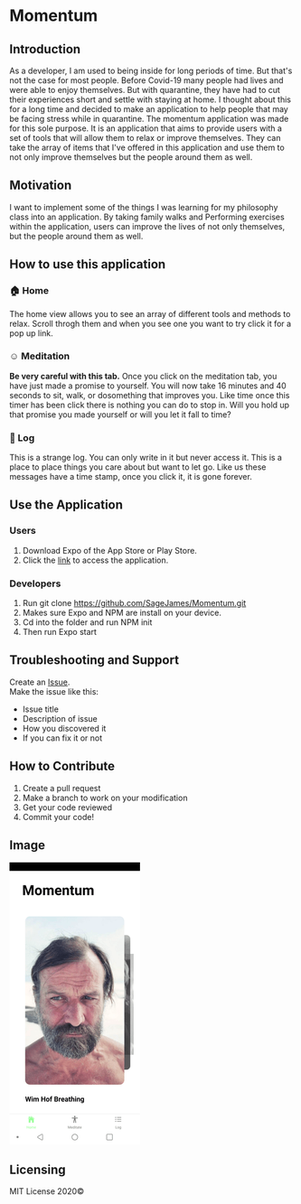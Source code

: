 # Momentum

## Introduction

As a developer, I am used to being inside for long periods of time. But that's not the case for most people. Before Covid-19 many people had lives and were able to enjoy themselves. But with quarantine, they have had to cut their experiences short and settle with staying at home. I thought about this for a long time and decided to make an application to help people that may be facing stress while in quarantine. The momentum application was made for this sole purpose. It is an application that aims to provide users with a set of tools that will allow them to relax or improve themselves. They can take the array of items that I've offered in this application and use them to not only improve themselves but the people around them as well.


## Motivation

I want to implement some of the things I was learning for my philosophy class into an application. By taking family walks and Performing exercises within the application, users can improve the lives of not only themselves, but the people around them as well.


## How to use this application

### :house: Home
The home view allows you to see an array of different tools and methods to relax. Scroll throgh them and when you see one you want to try click it for a pop up link.

### :relaxed: Meditation
**Be very  careful with this tab.** Once you click on the meditation tab, you have just made a promise to yourself. You will now take 16 minutes and 40 seconds to sit, walk, or dosomething that improves you. Like time once this timer has been click there is nothing you can do to stop in. Will you hold up that promise you made yourself or will you let it fall to time?

### :book: Log
This is a strange log. You can only write in it but never access it. This is a place to place things you care about but want to let go. Like us these messages have a time stamp, once you click it, it is gone forever.

## Use the Application

### Users
1. Download Expo of the App Store or Play Store.
2. Click the [link](https://expo.io/@sagejames/projects/Momentum) to access the application.

### Developers
1. Run git clone https://github.com/SageJames/Momentum.git
2. Makes sure Expo and NPM are install on your device. 
3. Cd into the folder and run NPM init
4. Then run Expo start

## Troubleshooting and Support
Create an [Issue](https://github.com/SageJames/Momentum/issues).   
Make the issue like this:
* Issue title
* Description of issue
* How you discovered it
* If you can fix it or not

## How to Contribute

1. Create a pull request
2. Make a branch to work on your modification
3. Get your code reviewed
4. Commit your code!

## Image

![Demo](
Screenshot_20201209-161338(1).png)

## Licensing

MIT License 2020©

